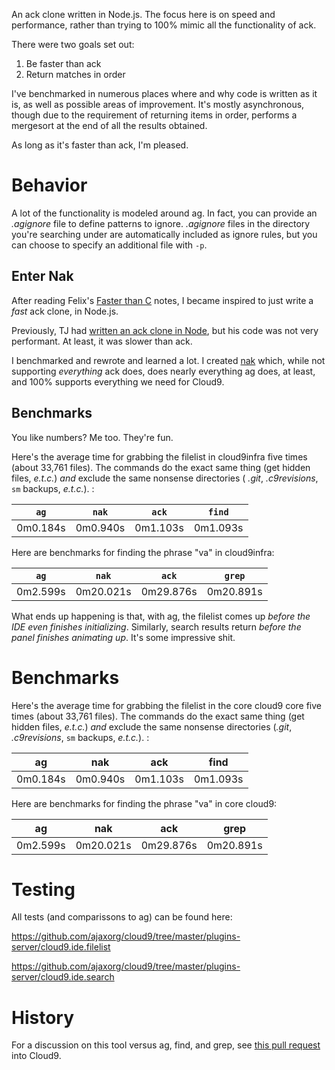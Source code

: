 An ack clone written in Node.js. The focus here is on speed and performance, 
rather than trying to 100% mimic all the functionality of ack.

There were two goals set out:

1. Be faster than ack
2. Return matches in order

I've benchmarked in numerous places where
and why code is written as it is, as well as possible areas of improvement. It's
mostly asynchronous, though due to the requirement of returning items in order,
performs a mergesort at the end of all the results obtained.

As long as it's faster than ack, I'm pleased.

# Behavior

A lot of the functionality is modeled around ag. In fact, you can provide an _.agignore_ file to define patterns to ignore. _.agignore_ files in the directory you're searching under are automatically included as ignore rules, but you can choose to specify an additional file with `-p`.

## Enter Nak

After reading Felix's [Faster than C](https://github.com/felixge/faster-than-c) notes, I became inspired to just write a *fast* ack clone, in Node.js.

Previously, TJ had [written an ack clone in Node](https://github.com/visionmedia/search), but his code was not very performant. At least, it was slower than ack.

I benchmarked and rewrote and learned a lot. I created [nak](https://github.com/c9/nak) which, while not supporting _everything_ ack does, does nearly everything ag does, at least, and 100% supports everything we need for Cloud9.

## Benchmarks

You like numbers? Me too. They're fun.

Here's the average time for grabbing the filelist in cloud9infra five times (about 33,761 files). The commands do the exact same thing (get hidden files, _e.t.c._) _and_ exclude the same nonsense directories ( _.git_, _.c9revisions_, `sm` backups, _e.t.c._). :

`ag`     | `nak`    | `ack`    | `find`
---------|----------|----------|---------
0m0.184s | 0m0.940s | 0m1.103s | 0m1.093s

Here are benchmarks for finding the phrase "va" in cloud9infra:

`ag`     | `nak`    | `ack`     | `grep`
---------|----------|-----------|---------
0m2.599s | 0m20.021s| 0m29.876s | 0m20.891s


What ends up happening is that, with ag, the filelist comes up _before the IDE even finishes initializing_. Similarly, search results return _before the panel finishes animating up_. It's some impressive shit.

# Benchmarks

Here's the average time for grabbing the filelist in the core cloud9 core five times (about 33,761 files). The commands do the exact same thing (get hidden files, _e.t.c._) _and_ exclude the same nonsense directories (_.git_, _.c9revisions_, `sm` backups, _e.t.c._). :

ag       | nak      | ack      | find
---------|----------|----------|---------
0m0.184s | 0m0.940s | 0m1.103s | 0m1.093s

Here are benchmarks for finding the phrase "va" in core cloud9:

ag       | nak      | ack       | grep
---------|----------|-----------|---------
0m2.599s | 0m20.021s| 0m29.876s | 0m20.891s


# Testing

All tests (and comparissons to ag) can be found here:

<https://github.com/ajaxorg/cloud9/tree/master/plugins-server/cloud9.ide.filelist>

<https://github.com/ajaxorg/cloud9/tree/master/plugins-server/cloud9.ide.search>

# History

For a discussion on this tool versus ag, find, and grep, see [this pull request](https://github.com/ajaxorg/cloud9/pull/2369) into Cloud9.